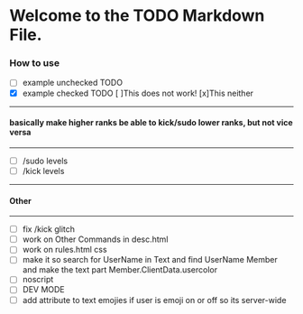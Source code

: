 # Welcome to the TODO Markdown File. 
### How to use
* [ ] example unchecked TODO
* [x] example checked TODO
[ ]This does not work!
[x]This neither

---
#### basically make higher ranks be able to kick/sudo lower ranks, but not vice versa
---
* [ ] /sudo levels
* [ ] /kick levels
---
#### Other
---
* [ ] fix /kick glitch
* [ ] work on Other Commands in desc.html
* [ ] work on rules.html css
* [ ] make it so search for UserName in Text and find UserName Member and make the text part Member.ClientData.usercolor
* [ ] noscript
* [ ] DEV MODE
* [ ] add attribute to text emojies if user is emoji on or off so its server-wide